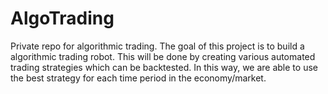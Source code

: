# AlgoTrading
Private repo for algorithmic trading. The goal of this project is to build a algorithmic trading robot. This will be done by creating various automated trading strategies which can be backtested. In this way, we are able to use the best strategy for each time period in the economy/market.
